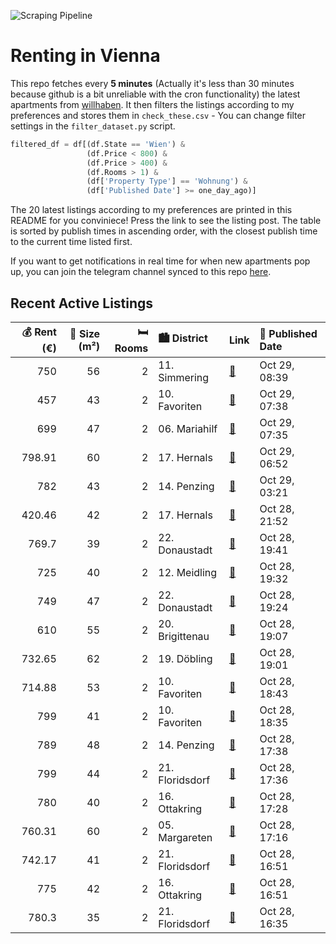![Scraping Pipeline](https://github.com/AthomsG/renting-in-vienna/actions/workflows/run_pipeline.yml/badge.svg)


# Renting in Vienna

This repo fetches every **5 minutes** (Actually it's less than 30 minutes because github is a bit unreliable with the cron functionality) the latest apartments from [willhaben](https://www.willhaben.at/).
It then filters the listings according to my preferences and stores them in `check_these.csv` - You can change filter settings in the `filter_dataset.py` script.

```python
filtered_df = df[(df.State == 'Wien') & 
                 (df.Price < 800) &
                 (df.Price > 400) &
                 (df.Rooms > 1) &
                 (df['Property Type'] == 'Wohnung') &
                 (df['Published Date'] >= one_day_ago)]
```

The 20 latest listings according to my preferences are printed in this README for you conviniece! Press the link to see the listing post.
The table is sorted by publish times in ascending order, with the closest publish time to the current time listed first.

If you want to get notifications in real time for when new apartments pop up, you can join the telegram channel synced to this repo [here](https://t.me/+1HPAYOf5BSsyNTlk).

## Recent Active Listings

|   💰 Rent (€) |   📏 Size (m²) |   🛏️ Rooms | 🏙️ District     | Link                                                                                                                                                                                                                                             | 📅 Published Date   |
|-------------:|--------------:|-----------:|:----------------|:-------------------------------------------------------------------------------------------------------------------------------------------------------------------------------------------------------------------------------------------------|:-------------------|
|       750    |            56 |          2 | 11. Simmering   | [🔗](https://www.willhaben.at/iad/immobilien/d/mietwohnungen/wien/wien-1110-simmering/ruhige-mietwohnung-schloss-neugeb%C3%A4ude-barrierefrei-unm%C3%B6bliert-1769667348/)                                                                        | Oct 29, 08:39      |
|       457    |            43 |          2 | 10. Favoriten   | [🔗](https://www.willhaben.at/iad/immobilien/d/mietwohnungen/wien/wien-1100-favoriten/gemeindewohnung-direktvergabe-vormerkschein-vor-30.09.2024-1195305098/)                                                                                     | Oct 29, 07:38      |
|       699    |            47 |          2 | 06. Mariahilf   | [🔗](https://www.willhaben.at/iad/immobilien/d/mietwohnungen/wien/wien-1060-mariahilf/1060-wien-hornbostelgasse-2-zimmer-k%C3%BCche-duschbad-ruhelage-1.-stock-ohne-lift-864706857/)                                                              | Oct 29, 07:35      |
|       798.91 |            60 |          2 | 17. Hernals     | [🔗](https://www.willhaben.at/iad/immobilien/d/mietwohnungen/wien/wien-1170-hernals/ger%C3%A4umige-2-zimmer--wohnung-1530891048/)                                                                                                                 | Oct 29, 06:52      |
|       782    |            43 |          2 | 14. Penzing     | [🔗](https://www.willhaben.at/iad/immobilien/d/mietwohnungen/wien/wien-1140-penzing/tolle-2-zimmer-wohnung-in-absoluter-ruhelage-mit-sch%C3%B6nem-balkon-1191538653/)                                                                             | Oct 29, 03:21      |
|       420.46 |            42 |          2 | 17. Hernals     | [🔗](https://www.willhaben.at/iad/immobilien/d/mietwohnungen/wien/wien-1170-hernals/gemeinde-wohnung-vmd-31102024-1423456187/)                                                                                                                    | Oct 28, 21:52      |
|       769.7  |            39 |          2 | 22. Donaustadt  | [🔗](https://www.willhaben.at/iad/immobilien/d/mietwohnungen/wien/wien-1220-donaustadt/nette-2-zimmerwohnung-mit-freifl%C3%A4che-%7C-unbefristet%7C-gro%C3%9Fenzersdorfer-stra%C3%9Fe-%7C-top-1/2/35-1157402518/)                                 | Oct 28, 19:41      |
|       725    |            40 |          2 | 12. Meidling    | [🔗](https://www.willhaben.at/iad/immobilien/d/mietwohnungen/wien/wien-1120-meidling/neubau-ab-01.02.-beziehbar:-sch%C3%B6ne-2-zimmerwohnung-mit-loggia-im-3.-og-2055199338/)                                                                     | Oct 28, 19:32      |
|       749    |            47 |          2 | 22. Donaustadt  | [🔗](https://www.willhaben.at/iad/immobilien/d/mietwohnungen/wien/wien-1220-donaustadt/nachmieter-f%C3%BCr-eine-2-zimmer-wohnung-ab-sofort-gesucht%21%21%21-2020879630/)                                                                          | Oct 28, 19:24      |
|       610    |            55 |          2 | 20. Brigittenau | [🔗](https://www.willhaben.at/iad/immobilien/d/mietwohnungen/wien/wien-1200-brigittenau/gemeindewohnung-1200-wien-direktvergabe-1959296997/)                                                                                                      | Oct 28, 19:07      |
|       732.65 |            62 |          2 | 19. Döbling     | [🔗](https://www.willhaben.at/iad/immobilien/d/mietwohnungen/wien/wien-1190-d%C3%B6bling/zu-vermieten-in-wien-19-%28wohnung-miete-haus%29-1943265672/)                                                                                            | Oct 28, 19:01      |
|       714.88 |            53 |          2 | 10. Favoriten   | [🔗](https://www.willhaben.at/iad/immobilien/d/mietwohnungen/wien/wien-1100-favoriten/provisionsfreie-2-zimmer-wohnung-im-10.-bezirk-1381815814/)                                                                                                 | Oct 28, 18:43      |
|       799    |            41 |          2 | 10. Favoriten   | [🔗](https://www.willhaben.at/iad/immobilien/d/mietwohnungen/wien/wien-1100-favoriten/2-zimmer-wohnung-mit-blick-auf-den-stephansdom---ab-15.12.2024-beziehbar%21-1125235828/)                                                                    | Oct 28, 18:35      |
|       789    |            48 |          2 | 14. Penzing     | [🔗](https://www.willhaben.at/iad/immobilien/d/mietwohnungen/wien/wien-1140-penzing/toll-aufgeteilte-2-zimmer-wohnung-mit-balkon-in-ruhiger-lage-1174359063/)                                                                                     | Oct 28, 17:38      |
|       799    |            44 |          2 | 21. Floridsdorf | [🔗](https://www.willhaben.at/iad/immobilien/d/mietwohnungen/wien/wien-1210-floridsdorf/wohnen-zum-fairen-preis---wohnen-im-gr%C3%BCnen-und-doch-urban-%28u1-leopoldau-%2B-u6-floridsdorf%29---mit-vollm%C3%B6blierter-k%C3%BCche%21-1647352448/) | Oct 28, 17:36      |
|       780    |            40 |          2 | 16. Ottakring   | [🔗](https://www.willhaben.at/iad/immobilien/d/mietwohnungen/wien/wien-1160-ottakring/preis-inkl.-heizung-von-privat:-tolle-studio-wohnung-in-ruhiger-lage-1243001313/)                                                                           | Oct 28, 17:28      |
|       760.31 |            60 |          2 | 05. Margareten  | [🔗](https://www.willhaben.at/iad/immobilien/d/mietwohnungen/wien/wien-1050-margareten/2-zimmer-wohnung-n%C3%A4he-wiedner-hauptstra%C3%9Fe-1122358245/)                                                                                           | Oct 28, 17:16      |
|       742.17 |            41 |          2 | 21. Floridsdorf | [🔗](https://www.willhaben.at/iad/immobilien/d/mietwohnungen/wien/wien-1210-floridsdorf/gepflegte-studentenwohnungen-mit-einbauk%C3%BCche-in-1210-zu-mieten-1764666987/)                                                                          | Oct 28, 16:51      |
|       775    |            42 |          2 | 16. Ottakring   | [🔗](https://www.willhaben.at/iad/immobilien/d/mietwohnungen/wien/wien-1160-ottakring/%2Aprovisionsfrei%2A-sch%C3%B6ne-lichtdurchflutete-2-zimmer-wohnung-1569081927/)                                                                            | Oct 28, 16:51      |
|       780.3  |            35 |          2 | 21. Floridsdorf | [🔗](https://www.willhaben.at/iad/immobilien/d/mietwohnungen/wien/wien-1210-floridsdorf/singlehit-in-1210-wien-zu-mieten-1946913358/)                                                                                                             | Oct 28, 16:35      |
